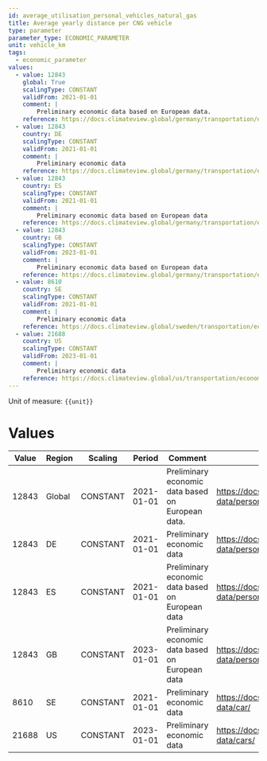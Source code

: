 ```yaml
---
id: average_utilisation_personal_vehicles_natural_gas
title: Average yearly distance per CNG vehicle
type: parameter
parameter_type: ECONOMIC_PARAMETER
unit: vehicle_km
tags:
  - economic_parameter
values:
  - value: 12843
    global: True
    scalingType: CONSTANT
    validFrom: 2021-01-01
    comment: |
        Preliminary economic data based on European data.
    reference: https://docs.climateview.global/germany/transportation/economic-data/personal-vehicles/
  - value: 12843
    country: DE
    scalingType: CONSTANT
    validFrom: 2021-01-01
    comment: |
        Preliminary economic data
    reference: https://docs.climateview.global/germany/transportation/economic-data/personal-vehicles/
  - value: 12843
    country: ES
    scalingType: CONSTANT
    validFrom: 2021-01-01
    comment: |
        Preliminary economic data based on European data
    reference: https://docs.climateview.global/germany/transportation/economic-data/personal-vehicles/
  - value: 12843
    country: GB
    scalingType: CONSTANT
    validFrom: 2023-01-01
    comment: |
        Preliminary economic data based on European data
    reference: https://docs.climateview.global/germany/transportation/economic-data/personal-vehicles/
  - value: 8610
    country: SE
    scalingType: CONSTANT
    validFrom: 2021-01-01
    comment: |
        Preliminary economic data
    reference: https://docs.climateview.global/sweden/transportation/economic-data/car/
  - value: 21688
    country: US
    scalingType: CONSTANT
    validFrom: 2023-01-01
    comment: |
        Preliminary economic data
    reference: https://docs.climateview.global/us/transportation/economic-data/cars/
---
```



Unit of measure: `{{unit}}`


# Values


| Value | Region | Scaling | Period | Comment | Reference |
|-------|--------|---------|--------|---------|-----------|
| 12843 | Global | CONSTANT | 2021-01-01 | Preliminary economic data based on European data. | https://docs.climateview.global/germany/transportation/economic-data/personal-vehicles/ |
| 12843 | DE | CONSTANT | 2021-01-01 | Preliminary economic data | https://docs.climateview.global/germany/transportation/economic-data/personal-vehicles/ |
| 12843 | ES | CONSTANT | 2021-01-01 | Preliminary economic data based on European data | https://docs.climateview.global/germany/transportation/economic-data/personal-vehicles/ |
| 12843 | GB | CONSTANT | 2023-01-01 | Preliminary economic data based on European data | https://docs.climateview.global/germany/transportation/economic-data/personal-vehicles/ |
| 8610 | SE | CONSTANT | 2021-01-01 | Preliminary economic data | https://docs.climateview.global/sweden/transportation/economic-data/car/ |
| 21688 | US | CONSTANT | 2023-01-01 | Preliminary economic data | https://docs.climateview.global/us/transportation/economic-data/cars/ |


